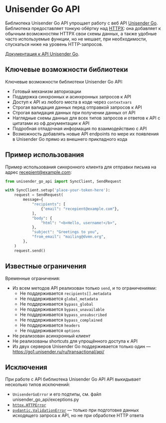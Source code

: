 # Unisender Go API

Библиотека Unisender Go API упрощает работу с веб API [Unisender Go](https://go.unisender.ru/). Библиотека предоставляет тонкую обёртку над [HTTPX](https://www.python-httpx.org/): она добавляет к обычным возможностям HTTPX свои схемы данных, а также удобные часто используемые функции, но не мешает, при необходимости, спускаться ниже на уровень HTTP-запросов.

[Документация к API Unisender Go](https://godocs.unisender.ru/web-api-ref#authentication).

## Ключевые возможности библиотеки

Ключевые возможности библиотеки Unisender Go API:

- Готовый механизм авторизации
- Поддержка синхронных и асинхронных запросов к API
- Доступ к API из любого места в коде через `contextvars`
- Строгая валидация данных перед отправкой запросов к API
- Строгая валидация данных при получении данных от API
- Наглядные схемы данных для всех типов запросов и ответов к API с цитатами из оф.документации к API
- Подробная отладочная информация по взаимодействию с API
- Возможность добавлять новые API endpoints по мере их появления в Unisender Go прямо из внешнего прикладного кода


## Пример использования

Пример использования синхронного клиента для отправки письма на адрес recepient@example.com:

```python
from unisender_go_api import SyncClient, SendRequest

with SyncClient.setup('place-your-token-here'):
    request = SendRequest(
        message={
            "recipients": [
                {"email": "recepient@example.com"},
            ],
            "body": {
                "html": "<b>Hello, username!</b>",
            },
            "subject": "Greetings to you",
            "from_email": "mailing@dvmn.org",
        },
    )
    request.send()
```


## Известные ограничения

Временные ограничения:

- Из всем методов API реализован только `send`, и то ограничениями:
    - Не поддерживается `recipients[].metadata`
    - Не поддерживается `global_metadata`
    - Не поддерживается `bypass_global`
    - Не поддерживается `bypass_unavailable`
    - Не поддерживается `bypass_unsubscribed`
    - Не поддерживается `bypass_complained`
    - Не поддерживается `headers`
    - Не поддерживается `options`
- Не реализован асинхронный клиент
- Не реализованы shortcuts для упрощённого доступа к API
- Из двух серверов Unisender Go поддерживается только один — https://go1.unisender.ru/ru/transactional/api/


## Исключения

При работе с API библиотека Unisender Go API API выкидывает несколько типов исключений:

- `UnisenderGoError` и его подтипы, см. файл unisender_go_api/exceptions.py
- [`httpx.HTTPError`](https://www.python-httpx.org/exceptions/)
- [`pydantic.ValidationError`](https://docs.pydantic.dev/latest/errors/validation_errors/) — только при подготовке данных исходящего запроса к API, но не при обработке HTTP ответа
